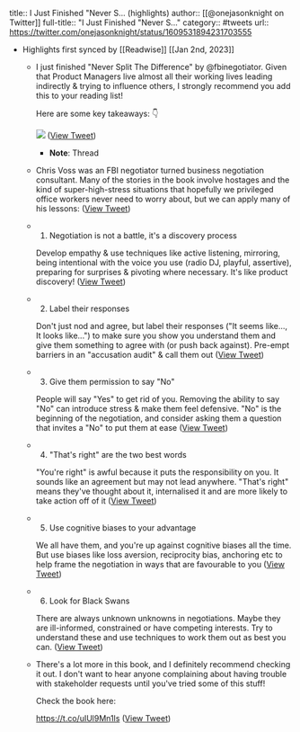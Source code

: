 title:: I Just Finished "Never S... (highlights)
author:: [[@onejasonknight on Twitter]]
full-title:: "I Just Finished "Never S..."
category:: #tweets
url:: https://twitter.com/onejasonknight/status/1609531894231703555

- Highlights first synced by [[Readwise]] [[Jan 2nd, 2023]]
	- I just finished "Never Split The Difference" by @fbinegotiator. Given that Product Managers live almost all their working lives leading indirectly & trying to influence others, I strongly recommend you add this to your reading list! 
	  
	  Here are some key takeaways: 👇 
	  
	  ![](https://pbs.twimg.com/media/FlYuyS5XwAA57tC.jpg) ([View Tweet](https://twitter.com/onejasonknight/status/1609531894231703555))
		- **Note**: Thread
	- Chris Voss was an FBI negotiator turned business negotiation consultant. Many of the stories in the book involve hostages and the kind of super-high-stress situations that hopefully we privileged office workers never need to worry about, but we can apply many of his lessons: ([View Tweet](https://twitter.com/onejasonknight/status/1609531896924442630))
	- 1. Negotiation is not a battle, it's a discovery process
	  
	  Develop empathy & use techniques like active listening, mirroring, being intentional with the voice you use (radio DJ, playful, assertive), preparing for surprises & pivoting where necessary. It's like product discovery! ([View Tweet](https://twitter.com/onejasonknight/status/1609531899101184003))
	- 2. Label their responses
	  
	  Don't just nod and agree, but label their responses ("It seems like..., It looks like...") to make sure you show you understand them and give them something to agree with (or push back against). Pre-empt barriers in an "accusation audit" & call them out ([View Tweet](https://twitter.com/onejasonknight/status/1609531900850278400))
	- 3. Give them permission to say "No"
	  
	  People will say "Yes" to get rid of you. Removing the ability to say "No" can introduce stress & make them feel defensive. "No" is the beginning of the negotiation, and consider asking them a question that invites a "No" to put them at ease ([View Tweet](https://twitter.com/onejasonknight/status/1609531902632812546))
	- 4. "That's right" are the two best words 
	  
	  "You're right" is awful because it puts the responsibility on you. It sounds like an agreement but may not lead anywhere. "That's right" means they've thought about it, internalised it and are more likely to take action off of it ([View Tweet](https://twitter.com/onejasonknight/status/1609531904419631106))
	- 5. Use cognitive biases to your advantage
	  
	  We all have them, and you're up against cognitive biases all the time. But use biases like loss aversion, reciprocity bias, anchoring etc to help frame the negotiation in ways that are favourable to you ([View Tweet](https://twitter.com/onejasonknight/status/1609531906504146944))
	- 6. Look for Black Swans
	  
	  There are always unknown unknowns in negotiations. Maybe they are ill-informed, constrained or have competing interests. Try to understand these and use techniques to work them out as best you can. ([View Tweet](https://twitter.com/onejasonknight/status/1609531908316176386))
	- There's a lot more in this book, and I definitely recommend checking it out. I don't want to hear anyone complaining about having trouble with stakeholder requests until you've tried some of this stuff!
	  
	  Check the book here: 
	  
	  https://t.co/uIUl9Mn1ls ([View Tweet](https://twitter.com/onejasonknight/status/1609531910459375617))